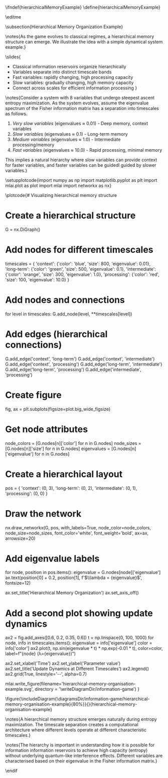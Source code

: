 \ifndef{hierarchicalMemoryExample}
\define{hierarchicalMemoryExample}

\editme

\subsection{Hierarchical Memory Organization Example}

\notes{As the game evolves to classical regimes, a hierarchical memory structure can emerge. We illustrate the idea with a simple dynamical system example.}

\slides{
* Classical information reservoirs organize hierarchically
* Variables separate into distinct timescale bands
* Fast variables: rapidly changing, high processing capacity
* Slow variables: gradually changing, high memory capacity
* Connect across scales for efficient information processing
}

\notes{Consider a system with 8 variables that undergo steepest ascent entropy maximization. As the system evolves, assume the eigenvalue spectrum of the Fisher information matrix has a separation into timescales as follows.

1. *Very slow variables* (eigenvalues ≈ 0.01) - Deep memory, context variables
2. *Slow variables* (eigenvalues ≈ 0.1) - Long-term memory
3. *Medium variables* (eigenvalues ≈ 1.0) - Intermediate processing/memory
4. *Fast variables* (eigenvalues ≈ 10.0) - Rapid processing, minimal memory

This implies a natural hierarchy where slow variables can provide context for faster variables, and faster variables can be guidedl  guided by slower variables.}

\setupplotcode{import numpy as np
import matplotlib.pyplot as plt
import mlai.plot as plot
import mlai
import networkx as nx}

\plotcode{# Visualizing hierarchical memory structure

# Create a hierarchical structure
G = nx.DiGraph()

# Add nodes for different timescales
timescales = {
    'context': {'color': 'blue', 'size': 800, 'eigenvalue': 0.01},
    'long-term': {'color': 'green', 'size': 500, 'eigenvalue': 0.1},
    'intermediate': {'color': 'orange', 'size': 300, 'eigenvalue': 1.0},
    'processing': {'color': 'red', 'size': 100, 'eigenvalue': 10.0}
}

# Add nodes and connections
for level in timescales:
    G.add_node(level, **timescales[level])

# Add edges (hierarchical connections)
G.add_edge('context', 'long-term')
G.add_edge('context', 'intermediate')
G.add_edge('context', 'processing')
G.add_edge('long-term', 'intermediate')
G.add_edge('long-term', 'processing') 
G.add_edge('intermediate', 'processing')

# Create figure
fig, ax = plt.subplots(figsize=plot.big_wide_figsize)

# Get node attributes
node_colors = [G.nodes[n]['color'] for n in G.nodes]
node_sizes = [G.nodes[n]['size'] for n in G.nodes]
eigenvalues = [G.nodes[n]['eigenvalue'] for n in G.nodes]

# Create a hierarchical layout
pos = {
    'context': (0, 3),
    'long-term': (0, 2), 
    'intermediate': (0, 1),
    'processing': (0, 0)
}

# Draw the network
nx.draw_networkx(G, pos, with_labels=True, node_color=node_colors, 
                node_size=node_sizes, font_color='white', 
                font_weight='bold', ax=ax, arrowsize=20)

# Add eigenvalue labels
for node, position in pos.items():
    eigenvalue = G.nodes[node]['eigenvalue']
    ax.text(position[0] + 0.2, position[1], 
            f'$\\lambda = {eigenvalue}$', 
            fontsize=12)

ax.set_title('Hierarchical Memory Organization')
ax.set_axis_off()

# Add a second plot showing update dynamics
ax2 = fig.add_axes([0.6, 0.2, 0.35, 0.6])
t = np.linspace(0, 100, 1000)
for node, info in timescales.items():
    eigenvalue = info['eigenvalue']
    color = info['color']
    ax2.plot(t, np.sin(eigenvalue * t) * np.exp(-0.01 * t), 
             color=color, label=f"{node} (λ={eigenvalue})")

ax2.set_xlabel('Time')
ax2.set_ylabel('Parameter value')
ax2.set_title('Update Dynamics at Different Timescales')
ax2.legend()
ax2.grid(True, linestyle='--', alpha=0.7)

mlai.write_figure(filename='hierarchical-memory-organisation-example.svg', 
                  directory = '\writeDiagramDir/information-game')
}

\figure{\includeDiagram{\diagramsDir/information-game/hierarchical-memory-organisation-example}{80%}}{}{hierarchical-memory-organisation-example}

\notes{A hierarchical memory structure emerges naturally during entropy maximization. The timescale separation creates a computational architecture where different levels operate at different characteristic timescales.}

\notes{The hierarchy is important in understanding how it is possible for information information reservoirs to achieve high capacity (entropy) without underlying quantum-like interference effects. Different variables are characterised based on their eigenvalue in the Fisher information matrix.} 

\endif

